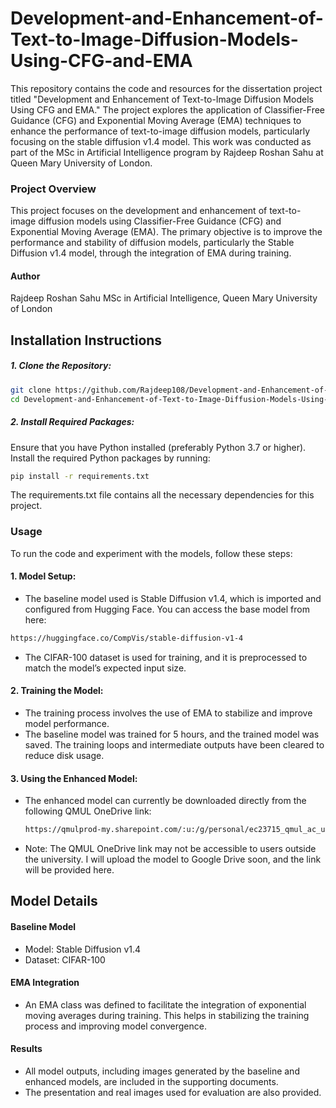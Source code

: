 # Development-and-Enhancement-of-Text-to-Image-Diffusion-Models-Using-CFG-and-EMA
This repository contains the code and resources for the dissertation project titled "Development and Enhancement of Text-to-Image Diffusion Models Using CFG and EMA." The project explores the application of Classifier-Free Guidance (CFG) and Exponential Moving Average (EMA) techniques to enhance the performance of text-to-image diffusion models, particularly focusing on the stable diffusion v1.4 model. This work was conducted as part of the MSc in Artificial Intelligence program by Rajdeep Roshan Sahu at Queen Mary University of London.

### Project Overview
This project focuses on the development and enhancement of text-to-image diffusion models using Classifier-Free Guidance (CFG) and Exponential Moving Average (EMA). The primary objective is to improve the performance and stability of diffusion models, particularly the Stable Diffusion v1.4 model, through the integration of EMA during training.

#### Author
Rajdeep Roshan Sahu
MSc in Artificial Intelligence, Queen Mary University of London

## Installation Instructions
##### 1. Clone the Repository:
```bash
git clone https://github.com/Rajdeep108/Development-and-Enhancement-of-Text-to-Image-Diffusion-Models-Using-CFG-and-EMA.git
cd Development-and-Enhancement-of-Text-to-Image-Diffusion-Models-Using-CFG-and-EMA
```
##### 2. Install Required Packages:
Ensure that you have Python installed (preferably Python 3.7 or higher). Install the required Python packages by running:
```bash
pip install -r requirements.txt
```
The requirements.txt file contains all the necessary dependencies for this project.

### Usage
To run the code and experiment with the models, follow these steps:
#### 1. Model Setup:
- The baseline model used is Stable Diffusion v1.4, which is imported and configured from Hugging Face. You can access the base model from here:
```bash
https://huggingface.co/CompVis/stable-diffusion-v1-4
```
- The CIFAR-100 dataset is used for training, and it is preprocessed to match the model’s expected input size.
#### 2. Training the Model:
- The training process involves the use of EMA to stabilize and improve model performance.
- The baseline model was trained for 5 hours, and the trained model was saved. The training loops and intermediate outputs have been cleared to reduce disk usage.
#### 3. Using the Enhanced Model:
- The enhanced model can currently be downloaded directly from the following QMUL OneDrive link:
  ```bash
  https://qmulprod-my.sharepoint.com/:u:/g/personal/ec23715_qmul_ac_uk/ERr3p7XTGXJDuJVZDW1DpNYBcAY0GIweM5c0GEqRrBKOPQ?e=RxU5GP
- Note: The QMUL OneDrive link may not be accessible to users outside the university. I will upload the model to Google Drive soon, and the link will be provided here.
## Model Details
#### Baseline Model
- Model: Stable Diffusion v1.4
- Dataset: CIFAR-100
#### EMA Integration
- An EMA class was defined to facilitate the integration of exponential moving averages during training. This helps in stabilizing the training process and improving model convergence.
#### Results
- All model outputs, including images generated by the baseline and enhanced models, are included in the supporting documents.
- The presentation and real images used for evaluation are also provided.
